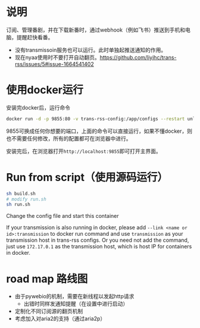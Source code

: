 # 说明

订阅、管理番剧，并在下载新番时，通过webhook（例如飞书）推送到手机和电脑，提醒赶快看番。

- 没有transmissoin服务也可以运行。此时单独起推送通知的作用。
- 现在nyaa使用时不要打开自动翻页。https://github.com/liyihc/trans-rss/issues/5#issue-1664541402

# 使用docker运行

安装完docker后，运行命令
```bash
docker run -d -p 9855:80 -v trans-rss-config:/app/configs --restart unless-stopped liyihc/trans-rss
```
9855可换成任何你想要的端口，上面的命令可以直接运行，如果不懂docker，则也不需要任何修改，所有的配置都可在浏览器中进行。

安装完后，在浏览器打开`http://localhost:9855`即可打开主界面。

# Run from script（使用源码运行）

```bash
sh build.sh
# modify run.sh
sh run.sh
```

Change the config file and start this container

If your transmission is also running in docker, please add `--link <name or id>:transmission` to docker run command and use `transmission` as your transmission host in trans-rss configs. Or you need not add the command, just use `172.17.0.1` as the transmission host, which is host IP for containers in docker.


# road map 路线图

- 由于pywebio的机制，需要在新线程以发起http请求
  - 出错时同样发通知提醒（在设置中进行启动）
- 定制化不同订阅源的翻页机制
- 考虑加入对aria2的支持（通过aria2p）